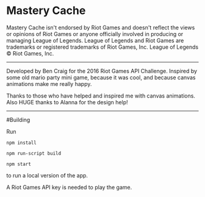 # Mastery Cache

Mastery Cache isn't endorsed by Riot Games and doesn't reflect the views or opinions of Riot Games or anyone officially involved in producing or managing League of Legends. League of Legends and Riot Games are trademarks or registered trademarks of Riot Games, Inc. League of Legends © Riot Games, Inc.

-----

Developed by Ben Craig for the 2016 Riot Games API Challenge.
Inspired by some old mario party mini game, because it was cool, and because canvas animations make me really happy.

Thanks to those who have helped and inspired me with canvas animations.
Also HUGE thanks to Alanna for the design help!

-----

#Building

Run 

```npm install```

```npm run-script build```

```npm start```

to run a local version of the app. 

A Riot Games API key is needed to play the game.